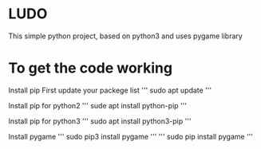 # LUDO

This simple python project, based on python3 and uses pygame library


# To get the code working 

Install pip
First update your packege list
'''
sudo apt update
'''

Install pip for python2
'''
sude apt install python-pip
'''

Install pip for python3
'''
sudo apt install python3-pip
'''

Install pygame
'''
sudo pip3 install pygame
'''
'''
sudo pip install pygame
'''